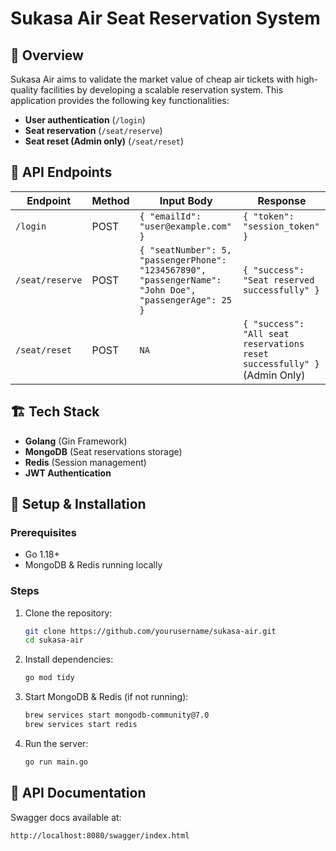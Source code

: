 # Sukasa Air Seat Reservation System

## 📌 Overview  
Sukasa Air aims to validate the market value of cheap air tickets with high-quality facilities by developing a scalable reservation system. This application provides the following key functionalities:  
- **User authentication** (`/login`)  
- **Seat reservation** (`/seat/reserve`)  
- **Seat reset (Admin only)** (`/seat/reset`)  

## 📑 API Endpoints

| Endpoint        | Method | Input Body  | Response |
|---------------|--------|------------|---------|
| `/login`      | POST   | `{ "emailId": "user@example.com" }` | `{ "token": "session_token" }` |
| `/seat/reserve` | POST  | `{ "seatNumber": 5, "passengerPhone": "1234567890", "passengerName": "John Doe", "passengerAge": 25 }` | `{ "success": "Seat reserved successfully" }` |
| `/seat/reset` | POST   | `NA` | `{ "success": "All seat reservations reset successfully" }` (Admin Only) |

## 🏗️ Tech Stack  
- **Golang** (Gin Framework)  
- **MongoDB** (Seat reservations storage)  
- **Redis** (Session management)  
- **JWT Authentication**  

## 🔧 Setup & Installation  

### Prerequisites  
- Go 1.18+  
- MongoDB & Redis running locally  

### Steps  
1. Clone the repository:  
   ```sh  
   git clone https://github.com/yourusername/sukasa-air.git  
   cd sukasa-air  
   ```  
2. Install dependencies:  
   ```sh  
   go mod tidy  
   ```  
3. Start MongoDB & Redis (if not running):  
   ```sh  
   brew services start mongodb-community@7.0
   brew services start redis
   ```  
4. Run the server:  
   ```sh  
   go run main.go  
   ```  


## 📜 API Documentation  
Swagger docs available at:  
```
http://localhost:8080/swagger/index.html  
```  
